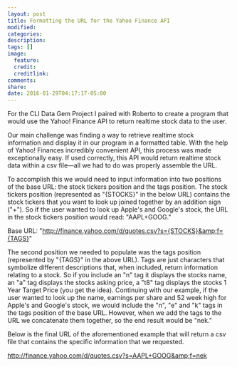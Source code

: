 ```yaml
---
layout: post
title: Formatting the URL for the Yahoo Finance API
modified:
categories:
description:
tags: []
image:
  feature:
  credit:
  creditlink:
comments:
share:
date: 2016-01-29T04:17:17-05:00
---
```

For the CLI Data Gem Project I paired with Roberto to create a program that would use the Yahoo! Finance API to return realtime stock data to the user.

Our main challenge was finding a way to retrieve realtime stock information and display it in our program in a formatted table. With the help of Yahoo! Finances incredibly convenient API, this process was made exceptionally easy. If used correctly, this API would return realtime stock data within a csv file—all we had to do was properly assemble the URL.

To accomplish this we would need to input information into two positions of the base URL: the stock tickers position and the tags position. The stock tickers position (represented as "{STOCKS}" in the below URL) contains the stock tickers that you want to look up joined together by an addition sign ("+"). So if the user wanted to look up Apple's and Google's stock, the URL in the stock tickers position would read: "AAPL+GOOG."

Base URL: "http://finance.yahoo.com/d/quotes.csv?s={STOCKS}&amp;f={TAGS}"

The second position we needed to populate was the tags position (represented by "{TAGS}" in the above URL). Tags are just characters that symbolize different descriptions that, when included, return information relating to a stock. So if you include an "n" tag it displays the stocks name, an "a" tag displays the stocks asking price, a "t8" tag displays the stocks 1 Year Target Price (you get the idea). Continuing with our example, if the user wanted to look up the name, earnings per share and 52 week high for Apple's and Google's stock, we would include the "n", "e" and "k" tags in the tags position of the base URL. However, when we add the tags to the URL we concatenate them together, so the end result would be "nek."

Below is the final URL of the aforementioned example that will return a csv file that contains the specific information that we requested.

http://finance.yahoo.com/d/quotes.csv?s=AAPL+GOOG&amp;f=nek
